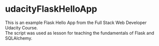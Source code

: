 # udacityFlaskHelloApp
This is an example Flask Hello App from the Full Stack Web Developer Udacity Course.  
The script was used as lesson for teaching the fundamentals of Flask and SQLAlchemy.
